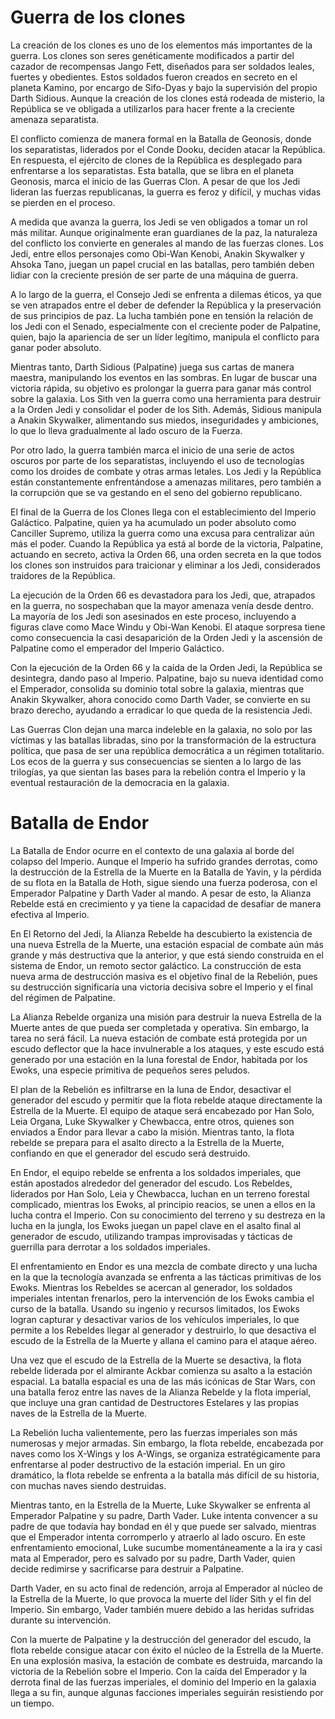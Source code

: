 # Guerra de los clones

La creación de los clones es uno de los elementos más importantes de la guerra. Los clones son seres 
genéticamente modificados a partir del cazador de recompensas Jango Fett, diseñados para ser soldados 
leales, fuertes y obedientes. Estos soldados fueron creados en secreto en el planeta Kamino, por encargo de 
Sifo-Dyas y bajo la supervisión del propio Darth Sidious. Aunque la creación de los clones está rodeada de 
misterio, la República se ve obligada a utilizarlos para hacer frente a la creciente amenaza separatista.

El conflicto comienza de manera formal en la Batalla de Geonosis, donde los separatistas, liderados por el 
Conde Dooku, deciden atacar la República. En respuesta, el ejército de clones de la República es desplegado 
para enfrentarse a los separatistas. Esta batalla, que se libra en el planeta Geonosis, marca el inicio de 
las Guerras Clon. A pesar de que los Jedi lideran las fuerzas republicanas, la guerra es feroz y difícil, y 
muchas vidas se pierden en el proceso.

A medida que avanza la guerra, los Jedi se ven obligados a tomar un rol más militar. Aunque originalmente 
eran guardianes de la paz, la naturaleza del conflicto los convierte en generales al mando de las fuerzas 
clones. Los Jedi, entre ellos personajes como Obi-Wan Kenobi, Anakin Skywalker y Ahsoka Tano, juegan un 
papel crucial en las batallas, pero también deben lidiar con la creciente presión de ser parte de una 
máquina de guerra.

A lo largo de la guerra, el Consejo Jedi se enfrenta a dilemas éticos, ya que se ven atrapados entre el 
deber de defender la República y la preservación de sus principios de paz. La lucha también pone en tensión 
la relación de los Jedi con el Senado, especialmente con el creciente poder de Palpatine, quien, bajo la 
apariencia de ser un líder legítimo, manipula el conflicto para ganar poder absoluto.

Mientras tanto, Darth Sidious (Palpatine) juega sus cartas de manera maestra, manipulando los eventos en las 
sombras. En lugar de buscar una victoria rápida, su objetivo es prolongar la guerra para ganar más control 
sobre la galaxia. Los Sith ven la guerra como una herramienta para destruir a la Orden Jedi y consolidar el 
poder de los Sith. Además, Sidious manipula a Anakin Skywalker, alimentando sus miedos, inseguridades y 
ambiciones, lo que lo lleva gradualmente al lado oscuro de la Fuerza.

Por otro lado, la guerra también marca el inicio de una serie de actos oscuros por parte de los separatistas, 
incluyendo el uso de tecnologías como los droides de combate y otras armas letales. Los Jedi y la República 
están constantemente enfrentándose a amenazas militares, pero también a la corrupción que se va gestando en 
el seno del gobierno republicano.

El final de la Guerra de los Clones llega con el establecimiento del Imperio Galáctico. Palpatine, quien ya 
ha acumulado un poder absoluto como Canciller Supremo, utiliza la guerra como una excusa para centralizar 
aún más el poder. Cuando la República ya está al borde de la victoria, Palpatine, actuando en secreto, 
activa la Orden 66, una orden secreta en la que todos los clones son instruidos para traicionar y eliminar a 
los Jedi, considerados traidores de la República.

La ejecución de la Orden 66 es devastadora para los Jedi, que, atrapados en la guerra, no sospechaban que la 
mayor amenaza venía desde dentro. La mayoría de los Jedi son asesinados en este proceso, incluyendo a 
figuras clave como Mace Windu y Obi-Wan Kenobi. El ataque sorpresa tiene como consecuencia la casi 
desaparición de la Orden Jedi y la ascensión de Palpatine como el emperador del Imperio Galáctico.

Con la ejecución de la Orden 66 y la caída de la Orden Jedi, la República se desintegra, dando paso al 
Imperio. Palpatine, bajo su nueva identidad como el Emperador, consolida su dominio total sobre la galaxia, 
mientras que Anakin Skywalker, ahora conocido como Darth Vader, se convierte en su brazo derecho, ayudando a 
erradicar lo que queda de la resistencia Jedi.

Las Guerras Clon dejan una marca indeleble en la galaxia, no solo por las víctimas y las batallas libradas, 
sino por la transformación de la estructura política, que pasa de ser una república democrática a un régimen 
totalitario. Los ecos de la guerra y sus consecuencias se sienten a lo largo de las trilogías, ya que 
sientan las bases para la rebelión contra el Imperio y la eventual restauración de la democracia en la 
galaxia.

# Batalla de Endor

La Batalla de Endor ocurre en el contexto de una galaxia al borde del colapso del Imperio. Aunque el 
Imperio ha sufrido grandes derrotas, como la destrucción de la Estrella de la Muerte en la Batalla de 
Yavin, y la pérdida de su flota en la Batalla de Hoth, sigue siendo una fuerza poderosa, con el Emperador 
Palpatine y Darth Vader al mando. A pesar de esto, la Alianza Rebelde está en crecimiento y ya tiene la 
capacidad de desafiar de manera efectiva al Imperio.

En El Retorno del Jedi, la Alianza Rebelde ha descubierto la existencia de una nueva Estrella de la Muerte, 
una estación espacial de combate aún más grande y más destructiva que la anterior, y que está siendo 
construida en el sistema de Endor, un remoto sector galáctico. La construcción de esta nueva arma de 
destrucción masiva es el objetivo final de la Rebelión, pues su destrucción significaría una victoria 
decisiva sobre el Imperio y el final del régimen de Palpatine.

La Alianza Rebelde organiza una misión para destruir la nueva Estrella de la Muerte antes de que pueda ser 
completada y operativa. Sin embargo, la tarea no será fácil. La nueva estación de combate está protegida por 
un escudo deflector que la hace invulnerable a los ataques, y este escudo está generado por una estación en 
la luna forestal de Endor, habitada por los Ewoks, una especie primitiva de pequeños seres peludos.

El plan de la Rebelión es infiltrarse en la luna de Endor, desactivar el generador del escudo y permitir que 
la flota rebelde ataque directamente la Estrella de la Muerte. El equipo de ataque será encabezado por Han 
Solo, Leia Organa, Luke Skywalker y Chewbacca, entre otros, quienes son enviados a Endor para llevar a cabo 
la misión. Mientras tanto, la flota rebelde se prepara para el asalto directo a la Estrella de la Muerte, 
confiando en que el generador del escudo será destruido.

En Endor, el equipo rebelde se enfrenta a los soldados imperiales, que están apostados alrededor del 
generador del escudo. Los Rebeldes, liderados por Han Solo, Leia y Chewbacca, luchan en un terreno forestal
complicado, mientras los Ewoks, al principio reacios, se unen a ellos en la lucha contra el Imperio. Con su 
conocimiento del terreno y su destreza en la lucha en la jungla, los Ewoks juegan un papel clave en el 
asalto final al generador de escudo, utilizando trampas improvisadas y tácticas de guerrilla para derrotar a 
los soldados imperiales.

El enfrentamiento en Endor es una mezcla de combate directo y una lucha en la que la tecnología avanzada se 
enfrenta a las tácticas primitivas de los Ewoks. Mientras los Rebeldes se acercan al generador, los soldados 
imperiales intentan frenarlos, pero la intervención de los Ewoks cambia el curso de la batalla. Usando su 
ingenio y recursos limitados, los Ewoks logran capturar y desactivar varios de los vehículos imperiales, lo 
que permite a los Rebeldes llegar al generador y destruirlo, lo que desactiva el escudo de la Estrella de la 
Muerte y allana el camino para el ataque aéreo.

Una vez que el escudo de la Estrella de la Muerte se desactiva, la flota rebelde liderada por el almirante 
Ackbar comienza su asalto a la estación espacial. La batalla espacial es una de las más icónicas de Star 
Wars, con una batalla feroz entre las naves de la Alianza Rebelde y la flota imperial, que incluye una gran 
cantidad de Destructores Estelares y las propias naves de la Estrella de la Muerte.

La Rebelión lucha valientemente, pero las fuerzas imperiales son más numerosas y mejor armadas. Sin embargo, 
la flota rebelde, encabezada por naves como los X-Wings y los A-Wings, se organiza estratégicamente para 
enfrentarse al poder destructivo de la estación imperial. En un giro dramático, la flota rebelde se enfrenta 
a la batalla más difícil de su historia, con muchas naves siendo destruidas.

Mientras tanto, en la Estrella de la Muerte, Luke Skywalker se enfrenta al Emperador Palpatine y su padre, 
Darth Vader. Luke intenta convencer a su padre de que todavía hay bondad en él y que puede ser salvado, 
mientras que el Emperador intenta corromperlo y atraerlo al lado oscuro. En este enfrentamiento emocional, 
Luke sucumbe momentáneamente a la ira y casi mata al Emperador, pero es salvado por su padre, Darth Vader, 
quien decide redimirse y sacrificarse para destruir a Palpatine.

Darth Vader, en su acto final de redención, arroja al Emperador al núcleo de la Estrella de la Muerte, lo que 
provoca la muerte del líder Sith y el fin del Imperio. Sin embargo, Vader también muere debido a las heridas 
sufridas durante su intervención.

Con la muerte de Palpatine y la destrucción del generador del escudo, la flota rebelde consigue atacar con 
éxito el núcleo de la Estrella de la Muerte. En una explosión masiva, la estación de combate es destruida, 
marcando la victoria de la Rebelión sobre el Imperio. Con la caída del Emperador y la derrota final de las 
fuerzas imperiales, el dominio del Imperio en la galaxia llega a su fin, aunque algunas facciones imperiales 
seguirán resistiendo por un tiempo.